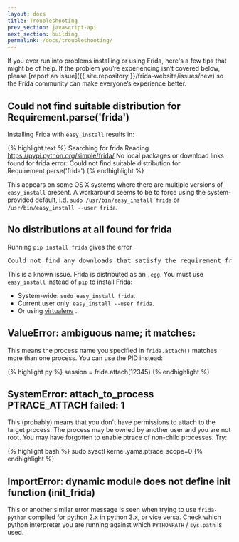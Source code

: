 ```yaml
---
layout: docs
title: Troubleshooting
prev_section: javascript-api
next_section: building
permalink: /docs/troubleshooting/
---
```


If you ever run into problems installing or using Frida, here's a few tips
that might be of help. If the problem you’re experiencing isn’t covered below,
please [report an issue]({{ site.repository }}/frida-website/issues/new) so the
Frida community can make everyone’s experience better.

## Could not find suitable distribution for Requirement.parse('frida')

Installing Frida with `easy_install` results in:

{% highlight text %}
Searching for frida
Reading https://pypi.python.org/simple/frida/
No local packages or download links found for frida
error: Could not find suitable distribution for Requirement.parse('frida')
{% endhighlight %}

This appears on some OS X systems where there are multiple versions of
`easy_install` present. A workaround seems to be to force using the
system-provided default, i.d. `sudo /usr/bin/easy_install frida` or
`/usr/bin/easy_install --user frida`.

## No distributions at all found for frida

Running `pip install frida` gives the error
<pre>Could not find any downloads that satisfy the requirement frida</pre>

This is a known issue. Frida is distributed as an `.egg`. You must use
`easy_install` instead of `pip` to install Frida:
 * System-wide: `sudo easy_install frida`.
 * Current user only: `easy_install --user frida`.
 * Or using [virtualenv](http://www.virtualenv.org/en/latest/) .

## ValueError: ambiguous name; it matches:

This means the process name you specified in `frida.attach()` matches more than
one process. You can use the PID instead:

{% highlight py %}
session = frida.attach(12345)
{% endhighlight %}

## SystemError: attach_to_process PTRACE_ATTACH failed: 1

This (probably) means that you don't have permissions to attach to the target
process. The process may be owned by another user and you are not root. You may
have forgotten to enable ptrace of non-child processes. Try:

{% highlight bash %}
sudo sysctl kernel.yama.ptrace_scope=0
{% endhighlight %}

## ImportError: dynamic module does not define init function (init_frida)

This or another similar error message is seen when trying to use `frida-python`
compiled for python 2.x in python 3.x, or vice versa. Check which python
interpreter you are running against which `PYTHONPATH` / `sys.path` is used.
